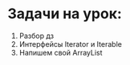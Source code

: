 # Задачи на урок:

1. Разбор дз
2. Интерфейсы Iterator  и Iterable 
3. Напишем свой  ArrayList





